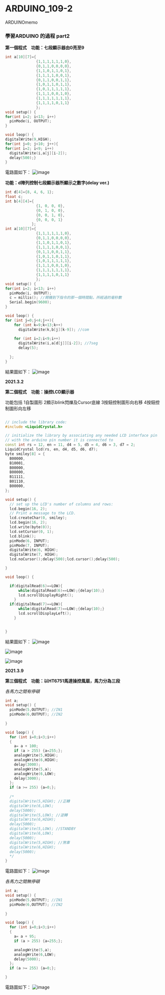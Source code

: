# ARDUINO_109-2
ARDUINOmemo </p>
<h3> 學習ARDUINO 的過程 part2 </h3>

__第一個程式　功能：七段顯示器由0亮至9__ </p>
```c++
int a[10][7]={
              {1,1,1,1,1,1,0},
              {0,1,1,0,0,0,0},
              {1,1,0,1,1,0,1},
              {1,1,1,1,0,0,1},
              {0,1,1,0,0,1,1},
              {1,0,1,1,0,1,1},
              {1,0,1,1,1,1,1},
              {1,1,1,0,0,1,0},
              {1,1,1,1,1,1,1},
              {1,1,1,1,0,1,1}
              };
void setup() {
for(int i=2; i<13; i++)
  pinMode(i, OUTPUT);
}

void loop() {
digitalWrite(9,HIGH);
for(int j=0; j<10; j++){
for(int i=2; i<9; i++)
  digitalWrite(i,a[j][i-2]);
  delay(500);}
}
```

電路圖如下：
![image](https://github.com/8-kami/ARDUINO_109-2/blob/main/20210302_1.jpg) </p>


__功能：d陣列控制七段顯示器所顯示之數字(delay ver.)__ </p>
```c++
int d[4]={8, 4, 6, 1};
float c;
int b[4][4]={
              {1, 0, 0, 0}, 
              {0, 1, 0, 0},
              {0, 0, 1, 0},
              {0, 0, 0, 1}
            };
int a[10][7]={
              {1,1,1,1,1,1,0},
              {0,1,1,0,0,0,0},
              {1,1,0,1,1,0,1},
              {1,1,1,1,0,0,1},
              {0,1,1,0,0,1,1},
              {1,0,1,1,0,1,1},
              {1,0,1,1,1,1,1},
              {1,1,1,0,0,1,0},
              {1,1,1,1,1,1,1},
              {1,1,1,1,0,1,1}
              };
void setup() {
for(int i=2; i<13; i++)
  pinMode(i, OUTPUT);
  c = millis(); //開機到下指令的那一個時間點，所經過的毫秒數
  Serial.begin(9600);
}

void loop() {
for (int j=0;j<4;j++){
    for (int k=9;k<13;k++)
      digitalWrite(k,b[j][k-9]); //com
      
    for (int i=2;i<9;i++)
      digitalWrite(i,a[d[j]][i-2]); //7seg
      delay(5);
      
  };
}
```

結果圖如下：
![image](https://github.com/8-kami/ARDUINO_109-2/blob/main/20210302_2.jpg) </p>

__2021.3.2__ </p>

__第二個程式　功能：操控LCD顯示器__ </p>
功能包括
1自製圖形
2顯示blink閃爍及Cursor底線
3按鈕控制圖形向右移
4按鈕控制圖形向左移
```c++

// include the library code:
#include <LiquidCrystal.h>

// initialize the library by associating any needed LCD interface pin
// with the arduino pin number it is connected to
const int rs = 12, en = 11, d4 = 5, d5 = 4, d6 = 3, d7 = 2;
LiquidCrystal lcd(rs, en, d4, d5, d6, d7);
byte smiley[8] = {
  B00000,
  B10001,
  B00000,
  B00000,
  B11111,
  B01110,
  B00000,
};

void setup() {
  // set up the LCD's number of columns and rows:
  lcd.begin(16, 2);
  // Print a message to the LCD.
  lcd.createChar(0, smiley);
  lcd.begin(16, 2);  
  lcd.write(byte(0));
  lcd.setCursor(0, 1); 
  lcd.blink(); 
  pinMode(6, INPUT);
  pinMode(7, INPUT);
  digitalWrite(6, HIGH);  
  digitalWrite(7, HIGH);  
  lcd.noCursor();delay(500);lcd.cursor();delay(500);

}

void loop() {

  if(digitalRead(6)==LOW){
      while(digitalRead(6)==LOW);{delay(10);}
      lcd.scrollDisplayRight();
    }
  if(digitalRead(7)==LOW){
      while(digitalRead(7)==LOW);{delay(10);}
      lcd.scrollDisplayLeft();
    }  
  

}


```


結果圖如下：
![image](https://github.com/8-kami/ARDUINO_109-2/blob/main/20210309_0.jpg) </p>
![image](https://github.com/8-kami/ARDUINO_109-2/blob/main/20210309_1.jpg) </p>
![image](https://github.com/8-kami/ARDUINO_109-2/blob/main/20210309_2.jpg) </p>

__2021.3.9__ </p>

__第三個程式　功能：以HT6751馬達操控風扇，馬力分為三段__ </p>
*各馬力之間有停頓* </p>
```c++
int a;
void setup() {
  pinMode(5,OUTPUT); //IN1
  pinMode(6,OUTPUT); //IN2
  
}

void loop() {
  for (int i=0;i<3;i++)
  {
    a= a + 100;
    if (a > 255) {a=255;};
    analogWrite(5,HIGH);
    analogWrite(6,HIGH);
    delay(3000);
    analogWrite(5,a);
    analogWrite(6,LOW);
    delay(3000);
  };
  if (a >= 255) {a=0;};
  
  /*
  digitalWrite(5,HIGH); //正轉
  digitalWrite(6,LOW);
  delay(5000);
  digitalWrite(5,LOW); //逆轉
  digitalWrite(6,HIGH);
  delay(5000);
  digitalWrite(5,LOW); //STANDBY
  digitalWrite(6,LOW);
  delay(5000);
  digitalWrite(5,HIGH); //煞車
  digitalWrite(6,HIGH);
  delay(5000);
  */
}
```
電路圖如下：
![image](https://github.com/8-kami/ARDUINO_109-2/blob/main/20210316_0.gif) </p>

*各馬力之間無停頓* </p>
```c++
int a;
void setup() {
  pinMode(5,OUTPUT); //IN1
  pinMode(6,OUTPUT); //IN2
  
}

void loop() {
  for (int i=0;i<3;i++)
  {
    a= a + 95;
    if (a > 255) {a=255;};

    analogWrite(5,a);
    analogWrite(6,LOW);
    delay(5000);
  };
  if (a >= 255) {a=0;};

}

```
電路圖如下：
![image](https://github.com/8-kami/ARDUINO_109-2/blob/main/20210316_1.gif) </p>
